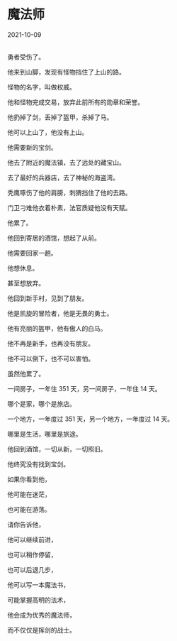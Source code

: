 # 魔法师

2021-10-09


<br>
勇者受伤了。

他来到山脚，发现有怪物挡住了上山的路。

怪物的名字，叫做权威。

他和怪物完成交易，放弃此前所有的勋章和荣誉。

他扔掉了剑，丢掉了盔甲，杀掉了马。

他可以上山了，他没有上山。

他需要新的宝剑。

他去了附近的魔法镇，去了远处的藏宝山。

去了最好的兵器店，去了神秘的海盗湾。

秃鹰啄伤了他的肩膀，刺猬挡住了他的去路。

门卫刁难他衣着朴素，法官质疑他没有天赋。

他累了。

他回到寄居的酒馆，想起了从前。

他需要回家一趟。

他想休息。

甚至想放弃。

他回到新手村，见到了朋友。

他是凯旋的冒险者，他是无畏的勇士。

他有亮丽的盔甲，他有傲人的白马。

他不再是新手，也再没有朋友。

他不可以倒下，也不可以害怕。

虽然他累了。

一间房子，一年住 351 天，另一间房子，一年住 14 天。

哪个是家，哪个是旅店。

一个地方，一年度过 351 天，另一个地方，一年度过 14 天。

哪里是生活，哪里是旅途。

他回到酒馆，一切从新，一切照旧。

他终究没有找到宝剑。

如果你看到他，

他可能在迷茫，

也可能在游荡。

请你告诉他，

他可以继续前进，

也可以稍作停留，

也可以后退几步，

他可以写一本魔法书，

可能掌握高明的法术，

他会成为优秀的魔法师，

而不仅仅是挥剑的战士。

